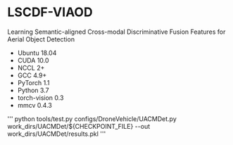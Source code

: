# LSCDF-VIAOD
Learning Semantic-aligned Cross-modal Discriminative Fusion Features for Aerial Object Detection




- Ubuntu 18.04
- CUDA 10.0
- NCCL 2+
- GCC 4.9+
- PyTorch 1.1
- Python 3.7
- torch-vision 0.3
- mmcv 0.4.3

'''
python tools/test.py configs/DroneVehicle/UACMDet.py work_dirs/UACMDet/${CHECKPOINT_FILE} --out work_dirs/UACMDet/results.pkl
'''

